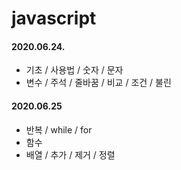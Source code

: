 # javascript

#### 2020.06.24.
- 기초 / 사용법 / 숫자 / 문자
- 변수 / 주석 / 줄바꿈 / 비교 / 조건 / 불린

#### 2020.06.25
- 반복 / while / for
- 함수
- 배열 / 추가 / 제거 / 정렬